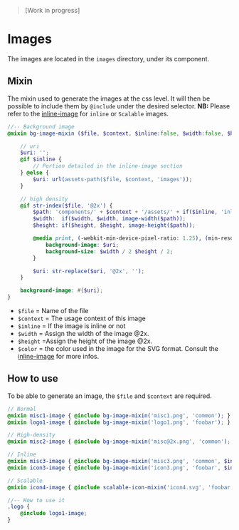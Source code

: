 > [Work in progress]

# Images
The images are located in the `images` directory, under its component.

## Mixin
The mixin used to generate the images at the css level. It will then be possible to include them by `@include` under the desired selector.
**NB:** Please refer to the [inline-image](inline-image_EN.md) for `inline` or `Scalable` images.

```scss
//-- Background image
@mixin bg-image-mixin ($file, $context, $inline:false, $width:false, $height:false, $color:false) {

	// uri
	$uri: '';
	@if $inline {
		// Portion detailed in the inline-image section
	} @else {
		$uri: url(assets-path($file, $context, 'images'));
	}

	// high density
	@if str-index($file, '@2x') {
		$path: 'components/' + $context + '/assets/' + if($inline, 'inline-', '') + 'images/' + $file;
		$width:  if($width, $width, image-width($path));
		$height: if($height, $height, image-height($path));

		@media print, (-webkit-min-device-pixel-ratio: 1.25), (min-resolution: 1.25dppx), (min-resolution: 120dpi) {
			background-image: $uri;
			background-size: $width / 2 $height / 2;
		}

		$uri: str-replace($uri, '@2x', '');
	}

	background-image: #{$uri};
}
```
- `$file` = Name of the file
- `$context` = The usage context of this image
- `$inline` = If the image is inline or not
- `$width` = Assign the width of the image @2x.
- `$height` =Assign the height of the image @2x.
- `$color` = the color used in the image for the SVG format. Consult the [inline-image](inline-image.md) for more infos.

## How to use
To be able to generate an image, the `$file` and `$context` are required.
```scss
// Normal
@mixin misc1-image { @include bg-image-mixin('misc1.png', 'common'); }
@mixin logo1-image { @include bg-image-mixin('logo1.png', 'foobar'); }

// High-density
@mixin misc2-image { @include bg-image-mixin('misc@2x.png', 'common'); }

// Inline
@mixin misc3-image { @include bg-image-mixin('misc3.png', 'common', $inline:true); }
@mixin icon3-image { @include bg-image-mixin('icon3.png', 'foobar', $inline:true); }

// Scalable
@mixin icon4-image { @include scalable-icon-mixin('icon4.svg', 'foobar'); }

//-- How to use it
.logo {
	@include logo1-image;
}
```
